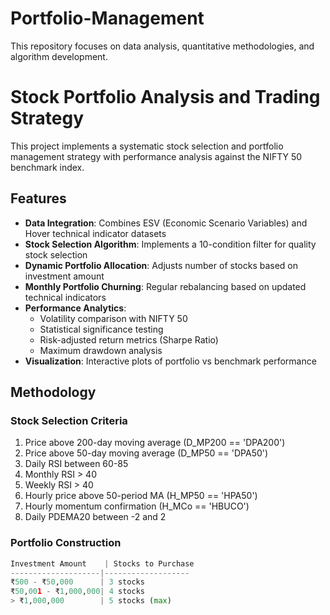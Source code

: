 # Portfolio-Management
This repository focuses on data analysis, quantitative methodologies, and algorithm development.

# Stock Portfolio Analysis and Trading Strategy


This project implements a systematic stock selection and portfolio management strategy with performance analysis against the NIFTY 50 benchmark index.

## Features

- **Data Integration**: Combines ESV (Economic Scenario Variables) and Hover technical indicator datasets
- **Stock Selection Algorithm**: Implements a 10-condition filter for quality stock selection
- **Dynamic Portfolio Allocation**: Adjusts number of stocks based on investment amount
- **Monthly Portfolio Churning**: Regular rebalancing based on updated technical indicators
- **Performance Analytics**: 
  - Volatility comparison with NIFTY 50
  - Statistical significance testing
  - Risk-adjusted return metrics (Sharpe Ratio)
  - Maximum drawdown analysis
- **Visualization**: Interactive plots of portfolio vs benchmark performance

## Methodology

### Stock Selection Criteria
1. Price above 200-day moving average (D_MP200 == 'DPA200')
2. Price above 50-day moving average (D_MP50 == 'DPA50')
3. Daily RSI between 60-85
4. Monthly RSI > 40
5. Weekly RSI > 40
6. Hourly price above 50-period MA (H_MP50 == 'HPA50')
7. Hourly momentum confirmation (H_MCo == 'HBUCO')
8. Daily PDEMA20 between -2 and 2

### Portfolio Construction
```python
Investment Amount    | Stocks to Purchase
--------------------|-------------------
₹500 - ₹50,000      | 3 stocks
₹50,001 - ₹1,000,000| 4 stocks
> ₹1,000,000        | 5 stocks (max)
